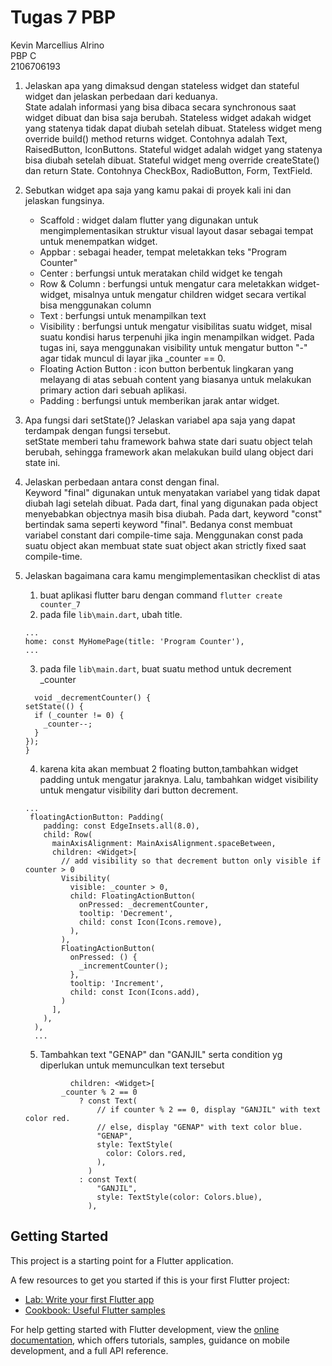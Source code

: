 # Tugas 7 PBP
Kevin Marcellius Alrino <br>
PBP C<br>
2106706193

1. Jelaskan apa yang dimaksud dengan stateless widget dan stateful widget dan jelaskan perbedaan dari keduanya. <br>
State adalah informasi yang bisa dibaca secara synchronous saat widget dibuat dan bisa saja berubah.
Stateless widget adakah widget yang statenya tidak dapat diubah setelah dibuat. Stateless widget meng override build() method returns widget. Contohnya adalah Text, RaisedButton, IconButtons. Stateful widget adalah widget yang statenya bisa diubah setelah dibuat. Stateful widget meng override createState() dan return State. Contohnya CheckBox, RadioButton, Form, TextField.
2. Sebutkan widget apa saja yang kamu pakai di proyek kali ini dan jelaskan fungsinya. <br>
    - Scaffold :
    widget dalam flutter yang digunakan untuk mengimplementasikan struktur visual layout dasar sebagai tempat untuk menempatkan widget.
    - Appbar : sebagai header, tempat meletakkan teks "Program Counter"
    - Center : berfungsi untuk meratakan child widget ke tengah
    - Row & Column : berfungsi untuk mengatur cara meletakkan widget-widget, misalnya untuk mengatur children widget secara vertikal bisa menggunakan column
    - Text : berfungsi untuk menampilkan text
    - Visibility : berfungsi untuk mengatur visibilitas suatu widget, misal suatu kondisi harus terpenuhi jika ingin menampilkan widget. Pada tugas ini, saya menggunakan visibility untuk mengatur button "-" agar tidak muncul di layar jika _counter == 0.
    - Floating Action Button : icon button berbentuk lingkaran yang melayang di atas sebuah content yang biasanya untuk melakukan primary action dari sebuah aplikasi.
    - Padding : berfungsi untuk memberikan jarak antar widget.
3. Apa fungsi dari setState()? Jelaskan variabel apa saja yang dapat terdampak dengan fungsi tersebut. <br>
setState memberi tahu framework bahwa state dari suatu object telah berubah, sehingga framework akan melakukan build ulang object dari state ini.
4. Jelaskan perbedaan antara const dengan final. <br>
Keyword "final" digunakan untuk menyatakan variabel yang tidak dapat diubah lagi setelah dibuat. Pada dart, final yang digunakan pada object menyebabkan objectnya masih bisa diubah. Pada dart, keyword "const" bertindak sama seperti keyword "final". Bedanya const membuat variabel constant dari compile-time saja. Menggunakan const pada suatu object akan membuat state suat object akan strictly fixed saat compile-time.
5. Jelaskan bagaimana cara kamu mengimplementasikan checklist di atas <br>
    1. buat aplikasi flutter baru dengan command `flutter create counter_7`
    2. pada file `lib\main.dart`, ubah title.
    ```shell
    ...
    home: const MyHomePage(title: 'Program Counter'),
    ...
    ```
    3. pada file `lib\main.dart`, buat suatu method untuk decrement _counter
    ```shell
      void _decrementCounter() {
    setState(() {
      if (_counter != 0) {
        _counter--;
      }
    });
    }
    ```
    4. karena kita akan membuat 2 floating button,tambahkan widget padding  untuk mengatur jaraknya. Lalu, tambahkan widget visibility untuk mengatur visibility dari button decrement.
    ```shell
    ...
     floatingActionButton: Padding(
        padding: const EdgeInsets.all(8.0),
        child: Row(
          mainAxisAlignment: MainAxisAlignment.spaceBetween,
          children: <Widget>[
            // add visibility so that decrement button only visible if counter > 0
            Visibility(
              visible: _counter > 0,
              child: FloatingActionButton(
                onPressed: _decrementCounter,
                tooltip: 'Decrement',
                child: const Icon(Icons.remove),
              ),
            ),
            FloatingActionButton(
              onPressed: () {
                _incrementCounter();
              },
              tooltip: 'Increment',
              child: const Icon(Icons.add),
            )
          ],
        ),
      ),
      ...
    ```

    5. Tambahkan text "GENAP" dan "GANJIL" serta condition yg diperlukan untuk memunculkan text tersebut
    ```shell 
              children: <Widget>[
            _counter % 2 == 0
                ? const Text(
                    // if counter % 2 == 0, display "GANJIL" with text color red.
                    // else, display "GENAP" with text color blue.
                    "GENAP",
                    style: TextStyle(
                      color: Colors.red,
                    ),
                  )
                : const Text(
                    "GANJIL",
                    style: TextStyle(color: Colors.blue),
                  ),
    ```


## Getting Started

This project is a starting point for a Flutter application.

A few resources to get you started if this is your first Flutter project:

- [Lab: Write your first Flutter app](https://docs.flutter.dev/get-started/codelab)
- [Cookbook: Useful Flutter samples](https://docs.flutter.dev/cookbook)

For help getting started with Flutter development, view the
[online documentation](https://docs.flutter.dev/), which offers tutorials,
samples, guidance on mobile development, and a full API reference.
